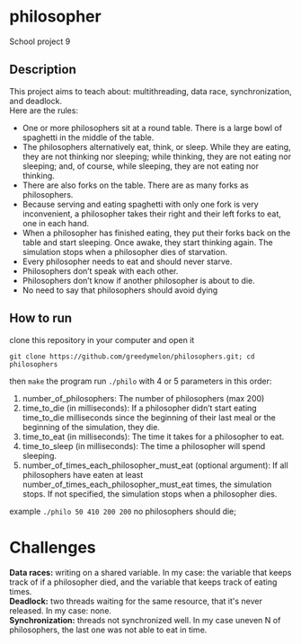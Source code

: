 # **philosopher**
School project 9

## **Description**
This project aims to teach about: multithreading, data race, synchronization, and deadlock.<br>
Here are the rules:<br>

- One or more philosophers sit at a round table.
There is a large bowl of spaghetti in the middle of the table.
- The philosophers alternatively eat, think, or sleep.
While they are eating, they are not thinking nor sleeping;
while thinking, they are not eating nor sleeping;
and, of course, while sleeping, they are not eating nor thinking.
- There are also forks on the table. There are as many forks as philosophers.
- Because serving and eating spaghetti with only one fork is very inconvenient, a
philosopher takes their right and their left forks to eat, one in each hand.
- When a philosopher has finished eating, they put their forks back on the table and
start sleeping. Once awake, they start thinking again. The simulation stops when
a philosopher dies of starvation.
- Every philosopher needs to eat and should never starve.
- Philosophers don’t speak with each other.
- Philosophers don’t know if another philosopher is about to die.
- No need to say that philosophers should avoid dying

## **How to run**
clone this repository in your computer and open it
```
git clone https://github.com/greedymelon/philosophers.git; cd philosophers
```
then ```make``` the program
run
```./philo``` with 4 or 5 parameters in this order:

1. number_of_philosophers: The number of philosophers (max 200)
2. time_to_die (in milliseconds): If a philosopher didn’t start eating time_to_die
milliseconds since the beginning of their last meal or the beginning of the simulation, they die.
3. time_to_eat (in milliseconds): The time it takes for a philosopher to eat.
4. time_to_sleep (in milliseconds): The time a philosopher will spend sleeping.
5. number_of_times_each_philosopher_must_eat (optional argument): If all
philosophers have eaten at least number_of_times_each_philosopher_must_eat
times, the simulation stops. If not specified, the simulation stops when a
philosopher dies.

example
```./philo 50 410 200 200```
no philosophers should die;

# **Challenges**
**Data races:** writing on a shared variable. In my case: the variable that keeps track of if a philosopher died, and the variable that keeps track of eating times.<br>
**Deadlock:** two threads waiting for the same resource, that it's never released. In my case: none. <br>
**Synchronization:** threads not synchronized well. In my case uneven N of philosophers, the last one was not able to eat in time.
